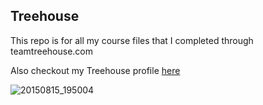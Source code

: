 ## Treehouse

This repo is for all my course files that I completed through teamtreehouse.com

Also checkout my Treehouse profile [here](www.google.com)

![20150815_195004](https://cloud.githubusercontent.com/assets/8458650/26355856/2d227b1a-3f98-11e7-98e8-704272935ddf.jpg)
